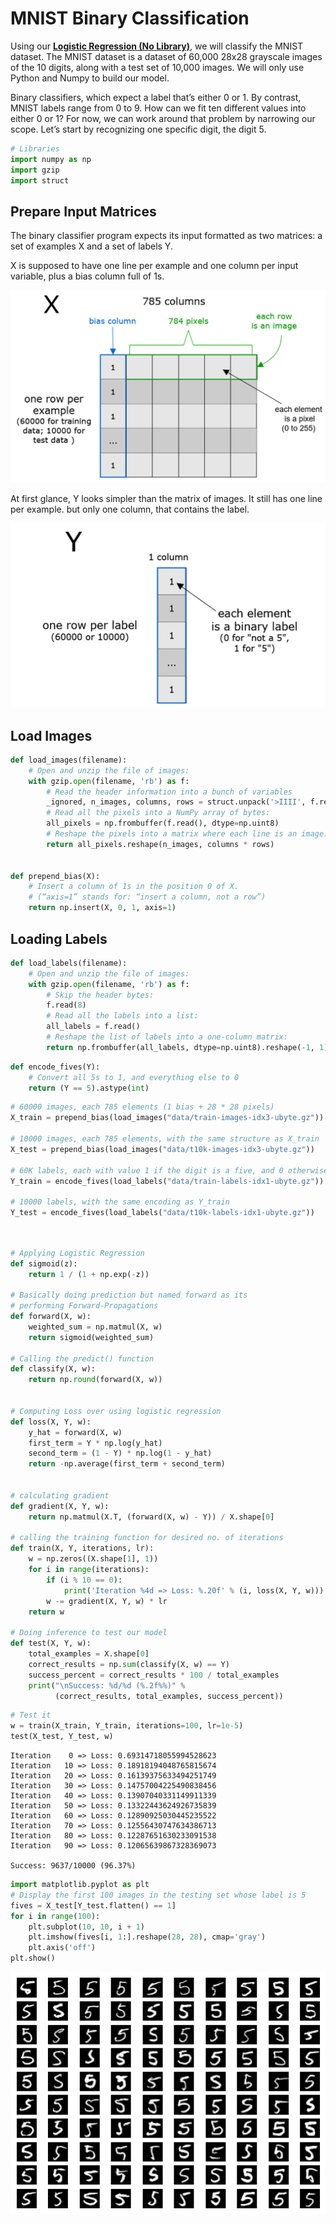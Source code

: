 # MNIST Binary Classification
Using our [**Logistic Regression (No Library)**](https://github.com/UsamaKashif/MachineLearning-the-right-way/tree/main/02-%20LogisticRegression%20no%20library), we will classify the MNIST dataset. The MNIST dataset is a dataset of 60,000 28x28 grayscale images of the 10 digits, along with a test set of 10,000 images. 
We will only use Python and Numpy to build our model.

Binary classifiers, which expect a label that’s either 0 or 1. By contrast, MNIST labels range from 0 to 9. How can we fit ten different values into either 0 or 1?
For now, we can work around that problem by narrowing our scope. Let’s start by recognizing one specific digit, the digit 5. 


```python
# Libraries
import numpy as np
import gzip
import struct

```

## Prepare Input Matrices
The binary classifier program expects its input formatted as two matrices: a set of examples X and a set of labels Y.

X is supposed to have one line per example and one column per input variable, plus a bias column full of 1s.

![X Input](files/x_input.png)

At first glance, Y looks simpler than the matrix of images. It still has one line per example. but only one column, that contains the label.

![alt text](files/y_input.png)

## Load Images


```python
def load_images(filename):
    # Open and unzip the file of images:
    with gzip.open(filename, 'rb') as f:
        # Read the header information into a bunch of variables
        _ignored, n_images, columns, rows = struct.unpack('>IIII', f.read(16))
        # Read all the pixels into a NumPy array of bytes:
        all_pixels = np.frombuffer(f.read(), dtype=np.uint8)
        # Reshape the pixels into a matrix where each line is an image:
        return all_pixels.reshape(n_images, columns * rows)


def prepend_bias(X):
    # Insert a column of 1s in the position 0 of X.
    # (“axis=1” stands for: “insert a column, not a row”)
    return np.insert(X, 0, 1, axis=1)
```

## Loading Labels


```python
def load_labels(filename):
    # Open and unzip the file of images:
    with gzip.open(filename, 'rb') as f:
        # Skip the header bytes:
        f.read(8)
        # Read all the labels into a list:
        all_labels = f.read()
        # Reshape the list of labels into a one-column matrix:
        return np.frombuffer(all_labels, dtype=np.uint8).reshape(-1, 1)
```


```python
def encode_fives(Y):
    # Convert all 5s to 1, and everything else to 0
    return (Y == 5).astype(int)
```


```python
# 60000 images, each 785 elements (1 bias + 28 * 28 pixels)
X_train = prepend_bias(load_images("data/train-images-idx3-ubyte.gz"))

# 10000 images, each 785 elements, with the same structure as X_train
X_test = prepend_bias(load_images("data/t10k-images-idx3-ubyte.gz"))

# 60K labels, each with value 1 if the digit is a five, and 0 otherwise
Y_train = encode_fives(load_labels("data/train-labels-idx1-ubyte.gz"))

# 10000 labels, with the same encoding as Y_train
Y_test = encode_fives(load_labels("data/t10k-labels-idx1-ubyte.gz"))
```


```python


# Applying Logistic Regression
def sigmoid(z):
    return 1 / (1 + np.exp(-z))

# Basically doing prediction but named forward as its 
# performing Forward-Propagations
def forward(X, w):
    weighted_sum = np.matmul(X, w)
    return sigmoid(weighted_sum)

# Calling the predict() function
def classify(X, w):
    return np.round(forward(X, w))


# Computing Loss over using logistic regression
def loss(X, Y, w):
    y_hat = forward(X, w)
    first_term = Y * np.log(y_hat)
    second_term = (1 - Y) * np.log(1 - y_hat)
    return -np.average(first_term + second_term)


# calculating gradient
def gradient(X, Y, w):
    return np.matmul(X.T, (forward(X, w) - Y)) / X.shape[0]

# calling the training function for desired no. of iterations
def train(X, Y, iterations, lr):
    w = np.zeros((X.shape[1], 1))
    for i in range(iterations):
        if (i % 10 == 0):
            print('Iteration %4d => Loss: %.20f' % (i, loss(X, Y, w)))
        w -= gradient(X, Y, w) * lr
    return w

# Doing inference to test our model
def test(X, Y, w):
    total_examples = X.shape[0]
    correct_results = np.sum(classify(X, w) == Y)
    success_percent = correct_results * 100 / total_examples
    print("\nSuccess: %d/%d (%.2f%%)" %
          (correct_results, total_examples, success_percent))
```


```python
# Test it
w = train(X_train, Y_train, iterations=100, lr=1e-5)
test(X_test, Y_test, w)
```

    Iteration    0 => Loss: 0.69314718055994528623
    Iteration   10 => Loss: 0.18918194048765815674
    Iteration   20 => Loss: 0.16139375633494251749
    Iteration   30 => Loss: 0.14757004225490838456
    Iteration   40 => Loss: 0.13907040331149911339
    Iteration   50 => Loss: 0.13322443624926735839
    Iteration   60 => Loss: 0.12890925030445235522
    Iteration   70 => Loss: 0.12556430747634386713
    Iteration   80 => Loss: 0.12287651630233091538
    Iteration   90 => Loss: 0.12065639867328369073
    
    Success: 9637/10000 (96.37%)
    


```python
import matplotlib.pyplot as plt
# Display the first 100 images in the testing set whose label is 5
fives = X_test[Y_test.flatten() == 1]
for i in range(100):
    plt.subplot(10, 10, i + 1)
    plt.imshow(fives[i, 1:].reshape(28, 28), cmap='gray')
    plt.axis('off')
plt.show()


```


    
![png](files/fives_dataset.png)
    

